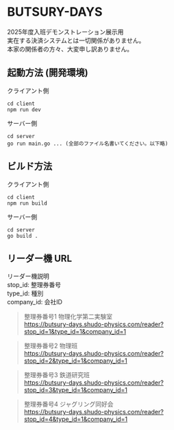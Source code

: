 # BUTSURY-DAYS
2025年度入班デモンストレーション展示用<br/>
実在する決済システムとは一切関係がありません。<br/>
本家の関係者の方々、大変申し訳ありません。

## 起動方法 (開発環境)
クライアント側
```
cd client
npm run dev
```

サーバー側
```
cd server
go run main.go ... (全部のファイル名書いてください。以下略)
```

## ビルド方法
クライアント側
```
cd client
npm run build
```

サーバー側
```
cd server
go build .
```

## リーダー機 URL
リーダー機説明<br/>
stop_id: 整理券番号<br/>
type_id: 種別<br/>
company_id: 会社ID<br/>

> 整理券番号1 物理化学第二実験室<br/>
> https://butsury-days.shudo-physics.com/reader?stop_id=1&type_id=1&company_id=1

> 整理券番号2 物理班<br/>
> https://butsury-days.shudo-physics.com/reader?stop_id=2&type_id=1&company_id=1

> 整理券番号3 鉄道研究班<br/>
> https://butsury-days.shudo-physics.com/reader?stop_id=3&type_id=1&company_id=1

> 整理券番号4 ジャグリング同好会<br/>
> https://butsury-days.shudo-physics.com/reader?stop_id=4&type_id=1&company_id=1
